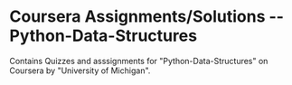 # Coursera Assignments/Solutions -- Python-Data-Structures
Contains Quizzes and asssignments for "Python-Data-Structures" on Coursera by "University of Michigan".
